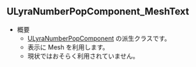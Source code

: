 ## ULyraNumberPopComponent_MeshText

* 概要
	* [ULyraNumberPopComponent] の派生クラスです。
	* 表示に Mesh を利用します。
	* 現状ではおそらく利用されていません。



<!--- ページ内のリンク --->

<!--- 自前の画像へのリンク --->

<!--- generated --->
[ULyraNumberPopComponent]: ../../Lyra/Etc/ULyraNumberPopComponent.md#ulyranumberpopcomponent
